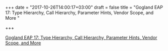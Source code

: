 +++
date = "2017-10-26T14:00:17+03:00"
draft = false
title = "Gogland EAP 17: Type Hierarchy, Call Hierarchy, Parameter Hints, Vendor Scope, and More  "

+++

<p><a href="https://blog.jetbrains.com/go/2017/10/26/gogland-eap-17-type-hierarchy-call-hierarchy-parameter-hints-vendor-scope-and-more/">Gogland EAP 17: Type Hierarchy, Call Hierarchy, Parameter Hints, Vendor Scope, and More  </a></p>
